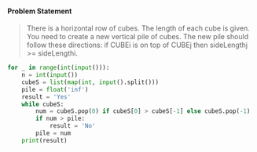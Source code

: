 #### Problem Statement
>There is a horizontal row of  cubes. The length of each cube is given. You need to create a new vertical pile of cubes. The new pile should follow these directions: if CUBEi is on top of CUBEj then sideLengthj >= sideLengthi.

```python
for _ in range(int(input())):
    n = int(input())
    cubeS = list(map(int, input().split()))
    pile = float('inf')
    result = 'Yes'
    while cubeS:
        num = cubeS.pop(0) if cubeS[0] > cubeS[-1] else cubeS.pop(-1)
        if num > pile: 
            result = 'No'
        pile = num
    print(result)
```